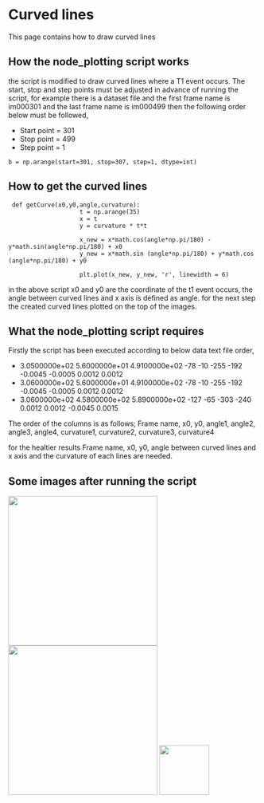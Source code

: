 # Curved lines

This page contains how to draw curved lines

## How  the node_plotting script works

the script is modified to draw curved lines where a T1 event occurs. The start, stop and step points must be adjusted in advance of running the script, for example there is a dataset file and the first frame name is im000301 and the last frame name is im000499 then the following order below must be followed,

- Start point = 301
- Stop point = 499
- Step point = 1

```
b = np.arange(start=301, stop=307, step=1, dtype=int)
```
## How to get the curved lines
```
 def getCurve(x0,y0,angle,curvature):
                    t = np.arange(35)
                    x = t
                    y = curvature * t*t
                
                    x_new = x*math.cos(angle*np.pi/180) - y*math.sin(angle*np.pi/180) + x0
                    y_new = x*math.sin (angle*np.pi/180) + y*math.cos (angle*np.pi/180) + y0
                
                    plt.plot(x_new, y_new, 'r', linewidth = 6)
 ```
 in the above script x0 and y0 are the coordinate of the t1 event occurs, the angle between curved lines and x axis is defined as angle.
 for the next step the created curved lines plotted on the top of the images.
 
 ## What the node_plotting script requires 
 
 Firstly the script has been  executed according to below data text file order,

- 3.0500000e+02 5.6000000e+01 4.9100000e+02 -78 -10 -255 -192 -0.0045 -0.0005 0.0012 0.0012
- 3.0600000e+02 5.6000000e+01 4.9100000e+02 -78 -10 -255 -192 -0.0045 -0.0005 0.0012 0.0012
- 3.0600000e+02 4.5800000e+02 5.8900000e+02 -127 -65 -303 -240 0.0012 0.0012 -0.0045 0.0015

The order of the columns is as follows; 
Frame name, x0, y0, angle1, angle2, angle3, angle4, curvature1, curvature2, curvature3, curvature4

for the healtier results Frame name, x0, y0, angle between curved lines and x axis and the curvature of each lines are needed.


## Some images after running the script 








<img src="https://user-images.githubusercontent.com/63856517/82141615-be392880-983f-11ea-8e3e-98d819d0fa5d.jpg" width="300" height="300" /> <img src="https://user-images.githubusercontent.com/63856517/82141738-81216600-9840-11ea-91ba-793864becb77.jpg" width="300" height="300" /> <img src="https://user-images.githubusercontent.com/63856517/82141796-e07f7600-9840-11ea-8fca-45fb8d519c20.PNG" width="100" height="100" />
